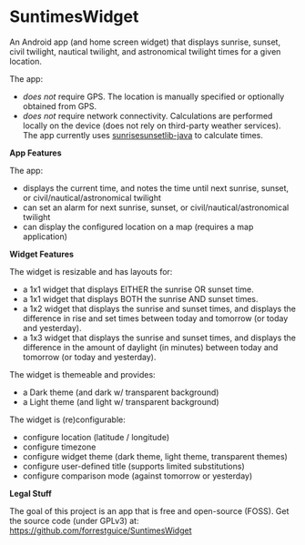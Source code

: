 # SuntimesWidget
An Android app (and home screen widget) that displays sunrise, sunset, civil twilight, nautical twilight, and astronomical twilight times for a given location.

The app:
* *does not* require GPS. The location is manually specified or optionally obtained from GPS.
* *does not* require network connectivity. Calculations are performed locally on the device (does not rely on third-party weather services). The app currently uses [sunrisesunsetlib-java](http://mikereedell.github.io/sunrisesunsetlib-java/) to calculate times.

**App Features**

The app:
* displays the current time, and notes the time until next sunrise, sunset, or civil/nautical/astronomical twilight 
* can set an alarm for next sunrise, sunset, or civil/nautical/astronomical twilight
* can display the configured location on a map (requires a map application)

**Widget Features**

The widget is resizable and has layouts for:
* a 1x1 widget that displays EITHER the sunrise OR sunset time.
* a 1x1 widget that displays BOTH the sunrise AND sunset times.
* a 1x2 widget that displays the sunrise and sunset times, and displays the difference in rise and set times between today and tomorrow (or today and yesterday).
* a 1x3 widget that displays the sunrise and sunset times, and displays the difference in the amount of daylight (in minutes) between today and tomorrow (or today and yesterday).

The widget is themeable and provides:
* a Dark theme (and dark w/ transparent background)
* a Light theme (and light w/ transparent background)

The widget is (re)configurable:
* configure location (latitude / longitude)
* configure timezone
* configure widget theme (dark theme, light theme, transparent themes)
* configure user-defined title (supports limited substitutions)
* configure comparison mode (against tomorrow or yesterday)


**Legal Stuff**

The goal of this project is an app that is free and open-source (FOSS). Get the source code (under GPLv3) at: https://github.com/forrestguice/SuntimesWidget
